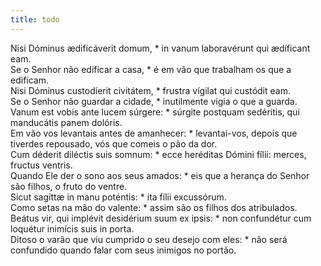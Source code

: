 ```yaml
---
title: todo
---
```

<div class="dropcap text-justify">Nisi Dóminus ædificáverit domum, * in vanum laboravérunt qui ædíficant eam.</div>
<div class="dropcap text-justify">Se o Senhor não edificar a casa, * é em vão que trabalham os que a edificam.</div>
<div class="text-justify">Nisi Dóminus custodíerit civitátem, * frustra vígilat qui custódit eam.</div>
<div class="text-justify">Se o Senhor não guardar a cidade, * inutilmente vigia o que a guarda.</div>
<div class="text-justify">Vanum est vobis ante lucem súrgere: * súrgite postquam sedéritis, qui manducátis panem dolóris.</div>
<div class="text-justify">Em vão vos levantais antes de amanhecer: * levantai-vos, depois que tiverdes repousado, vós que comeis o pão da dor.</div>
<div class="text-justify">Cum déderit diléctis suis somnum: * ecce heréditas Dómini fílii: merces, fructus ventris.</div>
<div class="text-justify">Quando Ele der o sono aos seus amados: * eis que a herança do Senhor são filhos, o fruto do ventre.</div>
<div class="text-justify">Sicut sagíttæ in manu poténtis: * ita fílii excussórum.</div>
<div class="text-justify">Como setas na mão do valente: * assim são os filhos dos atribulados.</div>
<div class="text-justify">Beátus vir, qui implévit desidérium suum ex ipsis: * non confundétur cum loquétur inimícis suis in porta.</div>
<div class="text-justify">Ditoso o varão que viu cumprido o seu desejo com eles: * não será confundido quando falar com seus inimigos no portão.</div>
